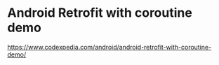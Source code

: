# Android Retrofit with coroutine demo

https://www.codexpedia.com/android/android-retrofit-with-coroutine-demo/

